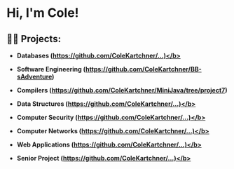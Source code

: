<h1>Hi, I'm Cole!

<h2>👨‍💻 Projects:</h2>

  - <b>Databases (https://github.com/ColeKartchner/...)</b>

  - <b>Software Engineering (https://github.com/ColeKartchner/BB-sAdventure)</b>

  - <b>Compilers (https://github.com/ColeKartchner/MiniJava/tree/project7)</b>

  - <b>Data Structures (https://github.com/ColeKartchner/...)</b>

  - <b>Computer Security (https://github.com/ColeKartchner/...)</b>

  - <b>Computer Networks (https://github.com/ColeKartchner/...)</b>

  - <b>Web Applications (https://github.com/ColeKartchner/...)</b>

  - <b>Senior Project (https://github.com/ColeKartchner/...)</b>
